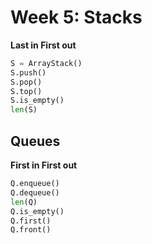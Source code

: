 # Week 5: Stacks 

**Last in First out**

```python
S = ArrayStack()
S.push()
S.pop()
S.top()
S.is_empty()
len(S)
```

## Queues

**First in First out**

```python
Q.enqueue()
Q.dequeue()
len(Q)
Q.is_empty()
Q.first()
Q.front()
```

